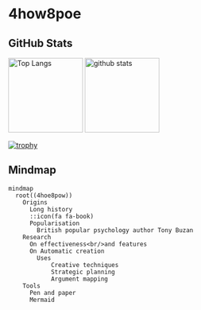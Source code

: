 # 4how8poe

## GitHub Stats

<p align="left">
  <img alt="Top Langs" height="150px" src="https://github-readme-stats.vercel.app/api/top-langs/?username=4hoe8pow&layout=compact&count_private=true&show_icons=true&theme=gruvbox" />
  <img alt="github stats" height="150px" src="https://github-readme-stats.vercel.app/api?username=4hoe8pow&count_private=true&show_icons=true&show_icons=true&theme=gruvbox" />
</p>

[![trophy](https://github-profile-trophy.vercel.app/?username=4hoe8pow&theme=gruvbox&column=6)](https://github.com/ryo-ma/github-profile-trophy)

## Mindmap

```mermaid
mindmap
  root((4hoe8pow))
    Origins
      Long history
      ::icon(fa fa-book)
      Popularisation
        British popular psychology author Tony Buzan
    Research
      On effectiveness<br/>and features
      On Automatic creation
        Uses
            Creative techniques
            Strategic planning
            Argument mapping
    Tools
      Pen and paper
      Mermaid
```
